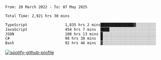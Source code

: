 <!--START_SECTION:waka-->

```txt
From: 20 March 2022 - To: 07 May 2025

Total Time: 2,921 hrs 30 mins

TypeScript                 1,835 hrs 2 mins███████████████▓░░░░░░░░░   62.81 %
JavaScript                 454 hrs 7 mins  ████░░░░░░░░░░░░░░░░░░░░░   15.54 %
JSON                       100 hrs 13 mins █░░░░░░░░░░░░░░░░░░░░░░░░   03.43 %
C#                         98 hrs 38 mins  █░░░░░░░░░░░░░░░░░░░░░░░░   03.38 %
Bash                       92 hrs 46 mins  ▓░░░░░░░░░░░░░░░░░░░░░░░░   03.18 %
```

<!--END_SECTION:waka-->
[![spotify-github-profile](https://spotify-github-profile.vercel.app/api/view?uid=c00zprrvy9xiloa9qnco3hmng&cover_image=true&theme=novatorem&show_offline=false&background_color=121212&bar_color=53b14f&bar_color_cover=false)](https://spotify-github-profile.vercel.app/api/view?uid=c00zprrvy9xiloa9qnco3hmng&redirect=true)



